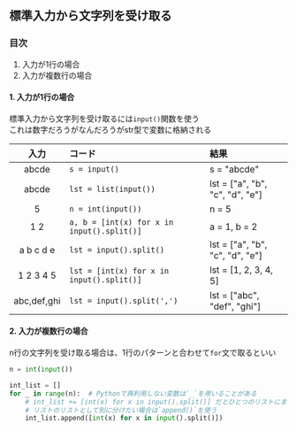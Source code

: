 ## 標準入力から文字列を受け取る

### 目次
1. 入力が1行の場合
1. 入力が複数行の場合

#### 1. 入力が1行の場合
標準入力から文字列を受け取るには`input()`関数を使う   
これは数字だろうがなんだろうがstr型で変数に格納される  

|入力|コード|結果|
|:---:|:---|:---|
|abcde|`s = input()`|s = "abcde"|
|abcde|`lst = list(input())`|lst = ["a", "b", "c", "d", "e"]| 
|5|`n = int(input())`|n = 5|
|1 2|`a, b = [int(x) for x in input().split()]`|a = 1, b = 2|
|a b c d e|`lst = input().split()`|lst = ["a", "b", "c", "d", "e"]|
|1 2 3 4 5|`lst = [int(x) for x in input().split()]`|lst = [1, 2, 3, 4, 5]|
|abc,def,ghi|`lst = input().split(',')`|lst = ["abc", "def", "ghi"]|

#### 2. 入力が複数行の場合
n行の文字列を受け取る場合は、1行のパターンと合わせて`for`文で取るといい

```python
n = int(input())

int_list = []
for _ in range(n):  # Pythonで再利用しない変数は`_`を用いることがある
    # int_list += [int(x) for x in input().split()] だとひとつのリストにまとめられてしまう
    # リストのリストとして別に分けたい場合は`append()`を使う
    int_list.append([int(x) for x in input().split()])

```
